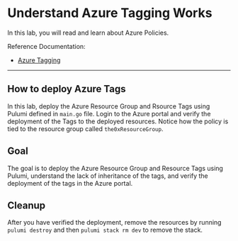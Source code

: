 # Understand Azure Tagging Works
In this lab, you will read and learn about Azure Policies.

Reference Documentation:

- [Azure Tagging](https://docs.microsoft.com/en-us/azure/azure-resource-manager/management/tag-resources) 
---

## How to deploy Azure Tags
In this lab, deploy the Azure Resource Group and Rsource Tags using Pulumi defined in `main.go` file. Login to the Azure portal and verify the deployment of the Tags to the deployed resources. Notice how the policy is tied to the resource group called `the0xResourceGroup`.

## Goal
The goal is to deploy the Azure Resource Group and Resource Tags using Pulumi, understand the lack of inheritance of the tags, and verify the deployment of the tags in the Azure portal.

## Cleanup
After you have verified the deployment, remove the resources by running `pulumi destroy` and then `pulumi stack rm dev` to remove the stack.
